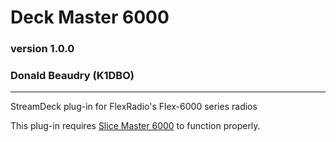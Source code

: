 # Deck Master 6000
### version 1.0.0
### Donald Beaudry (K1DBO)

------------------------------------------ 

StreamDeck plug-in for FlexRadio's Flex-6000 series radios

This plug-in requires [Slice Master 6000](https://github.com/k1dbo/slice-master-6000) to function properly.


